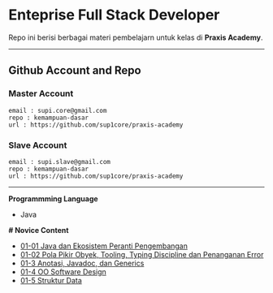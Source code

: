 # Enteprise Full Stack Developer
Repo ini berisi berbagai materi pembelajarn untuk kelas di __Praxis Academy__.

---
## Github Account and Repo
### Master Account
```
email : supi.core@gmail.com
repo : kemampuan-dasar
url : https://github.com/sup1core/praxis-academy
```

### Slave Account
```
email : supi.slave@gmail.com
repo : kemampuan-dasar
url : https://github.com/sup1core/praxis-academy
```
---
**Programmming Language**
* Java


**# Novice Content**
* [01-01 Java dan Ekosistem Peranti Pengembangan](https://github.com/sup1core/praxis-academy/tree/master/novice/01-01)
* [01-02 Pola Pikir Obyek, Tooling, Typing Discipline dan Penanganan Error](https://github.com/sup1core/praxis-academy/tree/master/novice/01-01)
* [01-3 Anotasi, Javadoc, dan Generics](#)
* [01-4 OO Software Design](#)
* [01-5 Struktur Data](#)